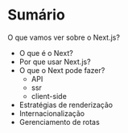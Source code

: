 # Sumário
O que vamos ver sobre o Next.js?


- O que é o Next?
- Por que usar Next.js?
- O que o Next pode fazer?
    - API
    - ssr
    - client-side
- Estratégias de renderização
- Internacionalização
- Gerenciamento de rotas
